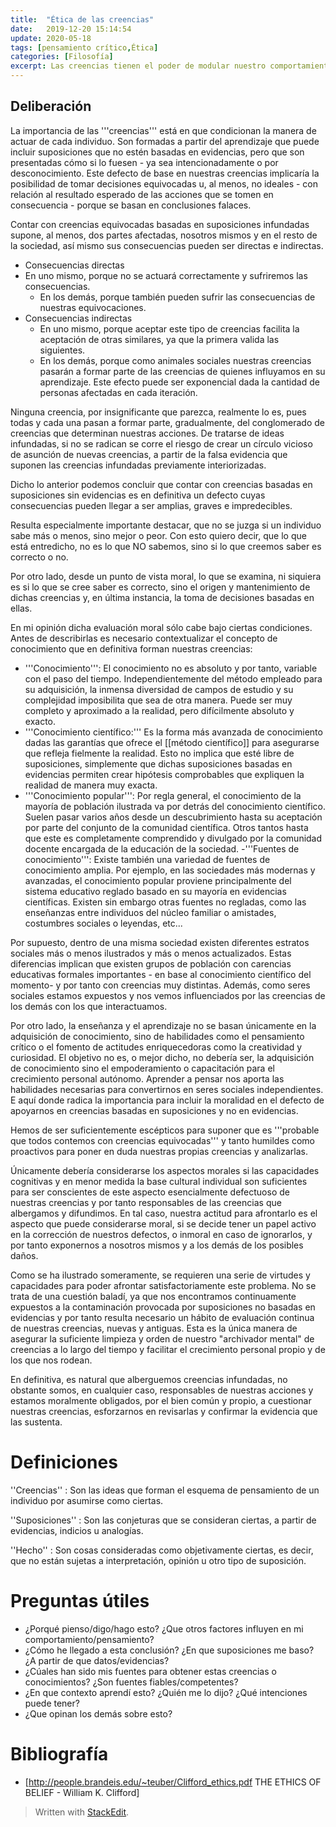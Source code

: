 ```yaml
---
title:  "Ética de las creencias"
date:   2019-12-20 15:14:54
update: 2020-05-18
tags: [pensamiento crítico,Ética]
categories: [Filosofía]
excerpt: Las creencias tienen el poder de modular nuestro comportamiento. Es natural que alberguemos creencias infundadas, no obstante somos, en cualquier caso, responsables de nuestras acciones y por ello estamos moralmente obligados, por el bien común, a cuestionar y revisar nuestros propios juicios buscando las evidencias que los sustenta.
---
```


## Deliberación
La importancia de las '''creencias''' está en que condicionan la manera de actuar de cada individuo.  Son formadas a partir del aprendizaje que puede incluir suposiciones que no estén basadas en evidencias, pero que son presentadas cómo si lo fuesen - ya sea intencionadamente o por desconocimiento. Este defecto de base en nuestras creencias implicaría la posibilidad de tomar decisiones equivocadas u, al menos, no ideales - con relación al resultado esperado de las acciones que se tomen en consecuencia - porque se basan en conclusiones falaces.

Contar con creencias equivocadas basadas en suposiciones infundadas supone, al menos, dos partes afectadas, nosotros mismos y en el resto de la sociedad, así mismo sus consecuencias pueden ser directas e indirectas.
* Consecuencias directas
*	En uno mismo, porque no se actuará correctamente y sufriremos las consecuencias.
	* En los demás, porque también pueden sufrir las consecuencias de nuestras equivocaciones.
* Consecuencias indirectas
	*	En uno mismo, porque aceptar este tipo de creencias facilita la aceptación de otras similares, ya que la primera valida las siguientes. 
	* En los demás, porque como animales sociales nuestras creencias pasarán a formar parte de las creencias de quienes influyamos en su aprendizaje. Este efecto puede ser exponencial dada la cantidad de personas afectadas en cada iteración.

Ninguna creencia, por insignificante que parezca, realmente lo es, pues todas y cada una pasan a formar parte, gradualmente, del conglomerado de creencias que determinan nuestras acciones. De tratarse de ideas infundadas, si no se radican se corre el riesgo de crear un círculo vicioso de asunción de nuevas creencias, a partir de la falsa evidencia que suponen las creencias infundadas previamente interiorizadas.

Dicho lo anterior podemos concluir que contar con creencias basadas en suposiciones sin evidencias es en definitiva un defecto cuyas consecuencias pueden llegar a ser amplias, graves e impredecibles.

Resulta especialmente importante destacar, que no se juzga si un individuo sabe más o menos, sino mejor o peor. Con esto quiero decir, que lo que está entredicho, no es lo que NO sabemos, sino si lo que creemos saber es correcto o no.

Por otro lado, desde un punto de vista moral, lo que se examina, ni siquiera es si lo que se cree saber es correcto, sino el origen y mantenimiento de dichas creencias y, en última instancia, la toma de decisiones basadas en ellas. 

En mi opinión dicha evaluación moral sólo cabe bajo ciertas condiciones. Antes de describirlas es necesario contextualizar el concepto de conocimiento que en definitiva forman nuestras creencias:
- '''Conocimiento''': El conocimiento no es absoluto y por tanto, variable con el paso del tiempo. Independientemente del método empleado para su adquisición, la inmensa diversidad de campos de estudio y su complejidad imposibilita que sea de otra manera. Puede ser muy completo y aproximado a la realidad, pero difícilmente absoluto y exacto.
- '''Conocimiento científico:''' Es la forma más avanzada de conocimiento dadas las garantías que ofrece el [[método científico]] para asegurarse que refleja fielmente la realidad. Esto no implica que esté libre de suposiciones, simplemente que dichas suposiciones basadas en evidencias permiten crear hipótesis comprobables que expliquen la realidad de manera muy exacta. 
- '''Conocimiento popular''': Por regla general, el conocimiento de la mayoría de población ilustrada va por detrás del conocimiento científico. Suelen pasar varios años desde un descubrimiento hasta su aceptación por parte del conjunto de la comunidad científica. Otros tantos hasta que este es completamente comprendido y divulgado por la comunidad docente encargada de la educación de la sociedad. 
-'''Fuentes de conocimiento''': Existe también una variedad de fuentes de conocimiento amplia. Por ejemplo, en las sociedades más modernas y avanzadas, el conocimiento popular proviene principalmente del sistema educativo reglado basado en su mayoría en evidencias científicas. Existen sin embargo otras fuentes no regladas, como las enseñanzas entre individuos del núcleo familiar o amistades, costumbres sociales o leyendas, etc...

Por supuesto, dentro de una misma sociedad existen diferentes estratos sociales más o menos ilustrados y más o menos actualizados. Estas diferencias implican que existen grupos de población con carencias educativas formales importantes - en base al conocimiento científico del momento- y por tanto con creencias muy distintas. Además, como seres sociales estamos expuestos y nos vemos influenciados por las creencias de los demás con los que interactuamos.

Por otro lado, la enseñanza y el aprendizaje no se basan únicamente en la adquisición de conocimiento, sino de habilidades como el pensamiento crítico o el fomento de actitudes enriquecedoras como la creatividad y curiosidad. El objetivo no es, o mejor dicho, no debería ser, la adquisición de conocimiento sino el empoderamiento o capacitación para el crecimiento personal autónomo. Aprender a pensar nos aporta las habilidades necesarias para convertirnos en seres sociales independientes. E aquí donde radica la importancia para incluir la moralidad en el defecto de apoyarnos en creencias basadas en suposiciones y no en evidencias.

Hemos de ser suficientemente escépticos para suponer que es '''probable que todos contemos con creencias equivocadas''' y tanto humildes como proactivos para poner en duda nuestras propias creencias y analizarlas. 

Únicamente debería considerarse los aspectos morales si las capacidades cognitivas y en menor medida la base cultural individual son suficientes para ser conscientes de este aspecto esencialmente defectuoso de nuestras creencias y por tanto responsables de las creencias que albergamos y difundimos. En tal caso, nuestra actitud para afrontarlo es el aspecto que puede considerarse moral, si se decide tener un papel activo en la corrección de nuestros defectos, o inmoral en caso de ignorarlos, y por tanto exponernos a nosotros mismos y a los demás de los posibles daños.

Como se ha ilustrado someramente, se requieren una serie de virtudes y capacidades para poder afrontar satisfactoriamente este problema. No se trata de una cuestión baladí, ya que nos encontramos continuamente expuestos a la contaminación provocada por suposiciones no basadas en evidencias y por tanto resulta necesario un hábito de evaluación continua de nuestras creencias, nuevas y antiguas. Esta es la única manera de asegurar la suficiente limpieza y orden de nuestro "archivador mental" de creencias a lo largo del tiempo y facilitar el crecimiento personal propio y de los que nos rodean.  

En definitiva, es natural que alberguemos creencias infundadas, no obstante somos, en cualquier caso, responsables de nuestras acciones y estamos moralmente obligados, por el bien común y propio, a cuestionar nuestras creencias, esforzarnos en revisarlas y confirmar la evidencia que las sustenta.

# Definiciones
''Creencias''
: Son las ideas que forman el esquema de pensamiento de un individuo por asumirse como ciertas.

''Suposiciones''
: Son las conjeturas que se consideran ciertas, a partir de evidencias, indicios u analogías.

''Hecho''
: Son cosas consideradas como objetivamente ciertas, es decir, que no están sujetas a interpretación, opinión u otro tipo de suposición.

# Preguntas útiles 
* ¿Porqué pienso/digo/hago esto? ¿Que otros factores influyen en mi comportamiento/pensamiento?
* ¿Cómo he llegado a esta conclusión? ¿En que suposiciones me baso? ¿A partir de que datos/evidencias?
* ¿Cúales han sido mis fuentes para obtener estas creencias o conocimientos? ¿Son fuentes fiables/competentes?
* ¿En que contexto aprendí esto? ¿Quién me lo dijo? ¿Qué intenciones puede tener? 
* ¿Que opinan los demás sobre esto?

# Bibliografía 
* [http://people.brandeis.edu/~teuber/Clifford_ethics.pdf THE ETHICS OF BELIEF - William K. Clifford]

> Written with [StackEdit](https://stackedit.io/).
<!--stackedit_data:
eyJoaXN0b3J5IjpbLTU3NjIwODY1NSwtMTIwNzc4NTE5OSwtMj
U1OTUxNjM1LC0zMTU2NjUzMzksLTE3NDI4NTUxNjMsNDA2Njg3
NjMyXX0=
-->
